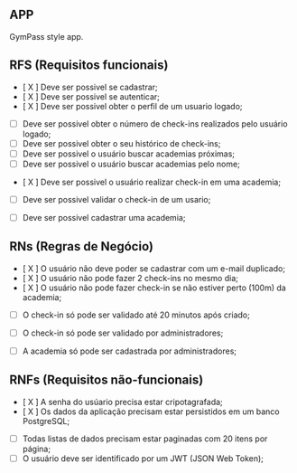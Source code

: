 ## APP

GymPass style app.

## RFS (Requisitos funcionais)

- [ X ] Deve ser possivel se cadastrar;
- [ X ] Deve ser possivel se autenticar;
- [ X ] Deve ser possivel obter o perfil de um usuario logado;
- [ ] Deve ser possivel obter o número de check-ins realizados pelo usuário logado;
- [ ] Deve ser possivel obter o seu histórico de check-ins;
- [ ] Deve ser possivel o usuário buscar academias próximas;
- [ ] Deve ser possivel o usuário buscar academias pelo nome;
- [ X ] Deve ser possivel o usuário realizar check-in em uma academia;
- [ ] Deve ser possivel validar o check-in de um usario;
- [ ] Deve ser possivel cadastrar uma academia;


## RNs (Regras de Negócio)

- [ X ] O usuário não deve poder se cadastrar com um e-mail duplicado;
- [ X ] O usuário não pode fazer 2 check-ins no mesmo dia;
- [ X ] O usuário não pode fazer check-in se não estiver perto (100m) da academia;
- [ ] O check-in só pode ser validado até 20 minutos após criado;
- [ ] O check-in só pode ser validado por administradores;
- [ ] A academia só pode ser cadastrada por administradores;


## RNFs (Requisitos não-funcionais)

- [ X ] A senha do usúario precisa estar cripotagrafada;
- [ X ] Os dados da aplicação precisam estar persistidos em um banco PostgreSQL;
- [ ] Todas listas  de dados precisam estar paginadas com 20 itens por página;
- [ ] O usuário deve ser identificado por um JWT (JSON Web Token);